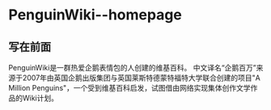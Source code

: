 # PenguinWiki--homepage
## 写在前面
PenguinWiki是一群热爱企鹅表情包的人创建的维基百科。
中文译名“企鹅百万”来源于2007年由英国企鹅出版集团与英国莱斯特德蒙特福特大学联合创建的项目"A Million Penguins"，一个受到维基百科启发，试图借由网络实现集体创作文学作品的Wiki计划。


